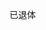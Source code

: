 已退体

<!---
CloudX-ScriptsWane/CloudX-ScriptsWane 是✨特别✨仓库，因为它 `README.md` (此文件)出现在您的GitHub个人资料中。您可以单击预览链接来查看您的更改。
--->